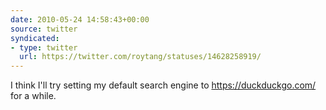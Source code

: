 ```yaml
---
date: 2010-05-24 14:58:43+00:00
source: twitter
syndicated:
- type: twitter
  url: https://twitter.com/roytang/statuses/14628258919/
---
```


I think I'll try setting my default search engine to https://duckduckgo.com/ for a while.